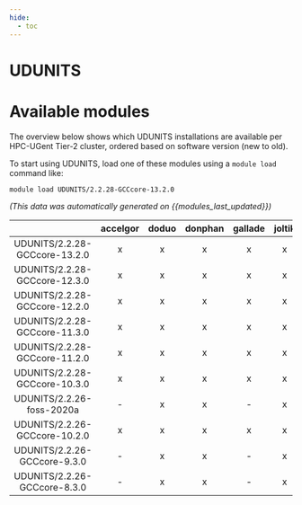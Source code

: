 ```yaml
---
hide:
  - toc
---
```


UDUNITS
=======

# Available modules


The overview below shows which UDUNITS installations are available per HPC-UGent Tier-2 cluster, ordered based on software version (new to old).

To start using UDUNITS, load one of these modules using a `module load` command like:

```shell
module load UDUNITS/2.2.28-GCCcore-13.2.0
```

*(This data was automatically generated on {{modules_last_updated}})*  

| |accelgor|doduo|donphan|gallade|joltik|shinx|skitty|
| :---: | :---: | :---: | :---: | :---: | :---: | :---: | :---: |
|UDUNITS/2.2.28-GCCcore-13.2.0|x|x|x|x|x|x|x|
|UDUNITS/2.2.28-GCCcore-12.3.0|x|x|x|x|x|x|x|
|UDUNITS/2.2.28-GCCcore-12.2.0|x|x|x|x|x|x|-|
|UDUNITS/2.2.28-GCCcore-11.3.0|x|x|x|x|x|x|-|
|UDUNITS/2.2.28-GCCcore-11.2.0|x|x|x|x|x|-|-|
|UDUNITS/2.2.28-GCCcore-10.3.0|x|x|x|x|x|-|-|
|UDUNITS/2.2.26-foss-2020a|-|x|x|-|x|-|-|
|UDUNITS/2.2.26-GCCcore-10.2.0|x|x|x|x|x|-|-|
|UDUNITS/2.2.26-GCCcore-9.3.0|-|x|x|-|x|-|-|
|UDUNITS/2.2.26-GCCcore-8.3.0|-|x|x|-|x|-|-|
